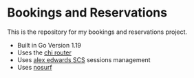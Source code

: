 # Bookings and Reservations

This is the repository for my bookings and reservations project.

- Built in Go Version 1.19
- Uses the [chi router](https://github.com/go-chi/chi)
- Uses [alex edwards SCS](https://github.com/alexedwards/scs) sessions management
- Uses [nosurf](https://github.com/justinas/nosurf)
